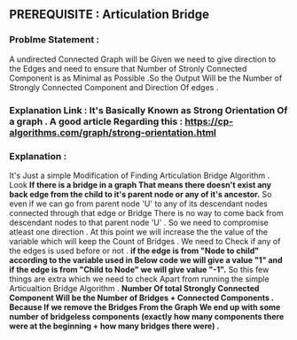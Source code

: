 ## PREREQUISITE : Articulation Bridge 

### Problme Statement :
A undirected Connected Graph will be Given we need to give direction to the Edges and need to ensure that Number of Stronly Connected Component is as Minimal 
as Possible .So the Output Will be the Number of Strongly Connected Component and Direction Of edges . 

### Explanation Link : It's Basically Known as Strong Orientation Of a graph . A good article Regarding this : https://cp-algorithms.com/graph/strong-orientation.html
             
### Explanation : 

It's Just a simple Modification of Finding Articulation Bridge Algorithm . Look **If there is a bridge in a graph That means there doesn't exist any back edge  from
the child to it's parent node or any of it's ancestor.** So even if we can go from  parent node 'U' to any of its descendant nodes connected through that edge or Bridge There is 
no way to come back from descendant nodes to that parent node 'U' . So we need to compromise atleast one direction . At this point we will increase the the value of the variable
which will keep the Count of Bridges . We need to Check if any of the edges is used before or not . **if the edge is from "Node to child" according to the variable used in 
Below code we will give a value "1"  and if the edge is from "Child to Node" we will give value "-1".** So this few things are extra which we need to check Apart from running the 
simple Articualtion Bridge Algorithm .
**Number Of total Strongly Connected Component Will be the Number of Bridges + Connected Components . Because If we remove the Bridges From 
the Graph We end up with some number of bridgeless components (exactly how many components there were at the beginning + how many bridges there were) .**
